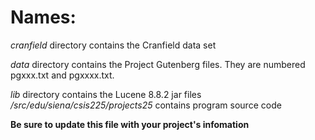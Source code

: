 # Names:

*cranfield* directory contains the Cranfield data set<p>
*data* directory contains the Project Gutenberg files.  They are numbered pgxxx.txt and pgxxxx.txt.<p>
*lib* directory contains the Lucene 8.8.2 jar files
*/src/edu/siena/csis225/projects25*  contains program source code

**Be sure to update this file with your project's infomation**
